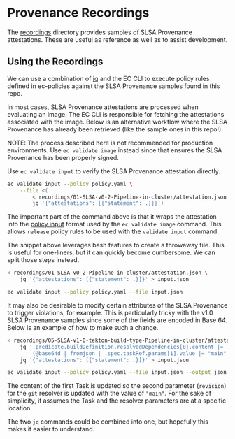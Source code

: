 # Provenance Recordings

The [recordings](recordings) directory provides samples of SLSA Provenance attestations. These are
useful as reference as well as to assist development.

## Using the Recordings

We can use a combination of [jq](https://jqlang.github.io/jq/) and the EC CLI to execute policy
rules defined in ec-policies against the SLSA Provenance samples found in this repo.

In most cases, SLSA Provenance attestations are processed when evaluating an image. The EC CLI is
responsible for fetching the attestations associated with the image. Below is an alternative
workflow where the SLSA Provenance has already been retrieved (like the sample ones in this repo!).

NOTE: The process described here is not recommended for production environments. Use
`ec validate image` instead since that ensures the SLSA Provenance has been properly signed.

Use `ec validate input` to verify the SLSA Provenance attestation directly.

```bash
ec validate input --policy policy.yaml \
    --file <(
        < recordings/01-SLSA-v0-2-Pipeline-in-cluster/attestation.json
        jq '{"attestations": [{"statement": .}]}')
```

The important part of the command above is that it wraps the attestation into the
[policy input](https://enterprisecontract.dev/docs/ec-cli/main/policy_input.html) format used by the
`ec validate image` command. This allows `release` policy rules to be used with the `validate input`
command.

The snippet above leverages bash features to create a throwaway file. This is useful for one-liners,
but it can quickly become cumbersome. We can split those steps instead.

```bash
< recordings/01-SLSA-v0-2-Pipeline-in-cluster/attestation.json \
    jq '{"attestations": [{"statement": .}]}' > input.json

ec validate input --policy policy.yaml --file input.json
```

It may also be desirable to modify certain attributes of the SLSA Provenance to trigger violations,
for example. This is particularly tricky with the v1.0 SLSA Provenance samples since some of the
fields are encoded in Base 64. Below is an example of how to make such a change.

```bash
< recordings/05-SLSA-v1-0-tekton-build-type-Pipeline-in-cluster/attestation.json \
    jq '.predicate.buildDefinition.resolvedDependencies[0].content |=
        (@base64d | fromjson | .spec.taskRef.params[1].value |= "main" | @base64)' | \
    jq '{"attestations": [{"statement": .}]}' > input.json

ec validate input --policy policy.yaml --file input.json --output json
```

The content of the first Task is updated so the second parameter (`revision`) for the `git` resolver
is updated with the value of `"main"`. For the sake of simplicity, it assumes the Task and the
resolver parameters are at a specific location.

The two `jq` commands could be combined into one, but hopefully this makes it easier to understand.
